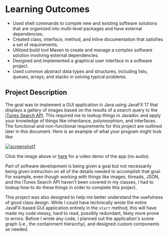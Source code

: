 # Learning Outcomes

* Used shell commands to compile new and existing software solutions that
are organized into multi-level packages and have external dependencies.
* Created class, interface, method, and inline documentation that satisfies a set of requirements.
* Utilized build tool Maven to create and manage a complex software solution involving external dependencies.
* Designed and implemented a graphical user interface in a software project.
* Used common abstract data types and structures, including lists, queues, arrays, and stacks in solving typical problems.


## Project Description

The goal was to implement a GUI application in Java using JavaFX 17 that displays a
gallery of images based on the results of a search query to the
[iTunes Search API](https://affiliate.itunes.apple.com/resources/documentation/itunes-store-web-service-search-api/#searching).
This required me to lookup things in Javadoc and apply your knowledge of
things like inheritance, polymorphism, and interfaces. The functional
and non-functional requirements for this project are outlined later in this
document. Here is an example of what your program might look like:

[![screenshot1](https://raw.githubusercontent.com/cs1302uga/cs1302-gallery/master/resources/screenshot.png)](https://youtu.be/5SsO63m-Q5A)

Click the image above or [here](https://youtu.be/5SsO63m-Q5A) for a video demo of the app (no audio).

Part of software development is being given a goal but not necessarily being
given instruction on all of the details needed to accomplish that goal. For example,
even though working with things like images, threads, JSON, and the iTunes Search API
haven't been covered in my classes, I had to lookup how to do these things
in order to complete this project. 

This project was also designed to help me better understand the usefulness of good
class design. While I could have technically wrote the entire JavaFX-based
GUI application entirely in the `start` method, this will have made my code messy,
hard to read, possibly redundant, likely more prone to errors. Before I wrote any code, 
I planned out the application's scene graph (i.e., the containment hierarchy), and designed custom components as needed.

